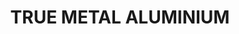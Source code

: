 ---
layout: product
title: "TRUE METAL ALUMINIUM"
price: "750" 
desc: "Metalik boja na bazi voska"
img_path: "/assets/img/AK455.webp"
brand: "AK "
available: false
special_offer: false
new: false
soon: false
cat: "020000"
subcat: "020200"
subsubcat: "020204"
sifra: "AK455"
popular: false
spec: false
---